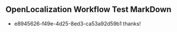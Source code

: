 ## OpenLocalization Workflow Test MarkDown
* e8945626-f49e-4d25-8ed3-ca53a92d59b1 thanks!

<!--HONumber=Aug16_HO1-->


